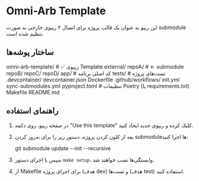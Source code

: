 # Omni-Arb Template

این ریپو به عنوان یک قالب پروژه برای اتصال ۴ ریپوی خارجی به صورت submodule تنظیم شده است.

## ساختار پوشه‌ها

omni-arb-template/           # ✅ ریپوی Template
  external/
    repoA/                   # ← submodule
    repoB/
    repoC/
    repoD/
  app/                       # کد اصلی برنامه
  tests/                     # تست‌های پروژه
  .devcontainer/
    devcontainer.json
    Dockerfile
  .github/workflows/
    init.yml
    sync-submodules.yml
  pyproject.toml             # تنظیمات Poetry (یا requirements.txt)
  Makefile
  README.md

## راهنمای استفاده

1. در صفحه ریپو، روی دکمه "Use this template" کلیک کرده و ریپوی جدید ایجاد کنید.
2. بعد از کلون کردن پروژه، دستور زیر را برای به‌روز کردن submoduleها اجرا کنید:
   
   git submodule update --init --recursive

3. سپس با اجرای دستور `make setup`، وابستگی‌ها نصب خواهند شد.
4. از Makefile برای اجرای پروژه (هدف dev) و تست‌ها (هدف test) استفاده کنید.